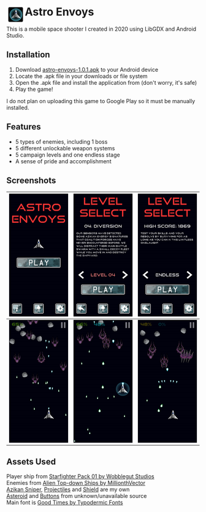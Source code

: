 # <img align="left" src="./android/res/mipmap-mdpi/ic_launcher.png" alt="app icon">Astro Envoys
This is a mobile space shooter I created in 2020 using LibGDX and Android Studio.

## Installation
1. Download [astro-envoys-1.0.1.apk](./astro-envoys-1.0.1.apk) to your Android device
2. Locate the .apk file in your downloads or file system
3. Open the .apk file and install the application from (don't worry, it's safe)
4. Play the game!

I do not plan on uploading this game to Google Play so it must be manually installed.

## Features
- 5 types of enemies, including 1 boss
- 5 different unlockable weapon systems
- 5 campaign levels and one endless stage
- A sense of pride and accomplishment

## Screenshots
| ![1](screenshots/1.jpg) | ![2](screenshots/2.jpg) | ![3](screenshots/3.jpg) |
|-------------------------|-------------------------|-------------------------|
| ![4](screenshots/4.jpg) | ![5](screenshots/5.jpg) | ![6](screenshots/6.jpg) |

## Assets Used
Player ship from [Starfighter Pack 01 by Wobblegut Studios](https://wobblegut-studios.itch.io/sf01) \
Enemies from [Alien Top-down Ships by MillionthVector](http://millionthvector.blogspot.com/2013/07/free-alien-top-down-spaceship-sprites.html) \
[Azikan Sniper](./android/assets/az_sniper.png), [Projectiles](./android/assets/projectiles.png) and [Shield](./android/assets/shield.png) are my own \
[Asteroid](./android/assets/asteroid.png) and [Buttons](./android/assets/buttons.png) from unknown/unavailable source \
Main font is [Good Times by Typodermic Fonts](https://www.dafont.com/good-times.font)
